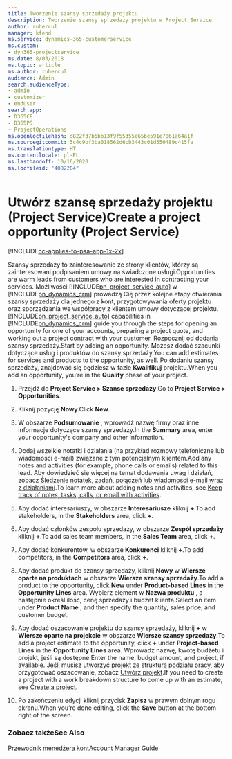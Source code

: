```yaml
---
title: Tworzenie szansy sprzedaży projektu
description: Tworzenie szansy sprzedaży projektu w Project Service
author: ruhercul
manager: kfend
ms.service: dynamics-365-customerservice
ms.custom:
- dyn365-projectservice
ms.date: 8/03/2018
ms.topic: article
ms.author: ruhercul
audience: Admin
search.audienceType:
- admin
- customizer
- enduser
search.app:
- D365CE
- D365PS
- ProjectOperations
ms.openlocfilehash: d822f37b5bb13f9f55355e65be591e7861a64a1f
ms.sourcegitcommit: 5c4c9bf3ba018562d6cb3443c01d550489c415fa
ms.translationtype: HT
ms.contentlocale: pl-PL
ms.lasthandoff: 10/16/2020
ms.locfileid: "4082204"
---
```

# <a name="create-a-project-opportunity-project-service"></a><span data-ttu-id="3f4d1-103">Utwórz szansę sprzedaży projektu (Project Service)</span><span class="sxs-lookup"><span data-stu-id="3f4d1-103">Create a project opportunity (Project Service)</span></span>

[!INCLUDE[cc-applies-to-psa-app-1x-2x](../includes/cc-applies-to-psa-app-1x-2x.md)]

<span data-ttu-id="3f4d1-104">Szansy sprzedaży to zainteresowanie ze strony klientów, którzy są zainteresowani podpisaniem umowy na świadczone usługi.</span><span class="sxs-lookup"><span data-stu-id="3f4d1-104">Opportunities are warm leads from customers who are interested in contracting your services.</span></span> <span data-ttu-id="3f4d1-105">Możliwości [!INCLUDE[pn_project_service_auto](../includes/pn-project-service-auto.md)] w [!INCLUDE[pn_dynamics_crm](../includes/pn-dynamics-crm.md)] prowadzą Cię przez kolejne etapy otwierania szansy sprzedaży dla jednego z kont, przygotowywania oferty projektu oraz sporządzania we współpracy z klientem umowy dotyczącej projektu.</span><span class="sxs-lookup"><span data-stu-id="3f4d1-105">[!INCLUDE[pn_project_service_auto](../includes/pn-project-service-auto.md)] capabilities in [!INCLUDE[pn_dynamics_crm](../includes/pn-dynamics-crm.md)] guide you through the steps for opening an opportunity for one of your accounts, preparing a project quote, and working out a project contract with your customer.</span></span> <span data-ttu-id="3f4d1-106">Rozpocznij od dodania szansy sprzedaży.</span><span class="sxs-lookup"><span data-stu-id="3f4d1-106">Start by adding an opportunity.</span></span> <span data-ttu-id="3f4d1-107">Możesz dodać szacunki dotyczące usług i produktów do szansy sprzedaży.</span><span class="sxs-lookup"><span data-stu-id="3f4d1-107">You can add estimates for services and products to the opportunity, as well.</span></span> <span data-ttu-id="3f4d1-108">Po dodaniu szansy sprzedaży, znajdować się będziesz w fazie **Kwalifikuj** projektu.</span><span class="sxs-lookup"><span data-stu-id="3f4d1-108">When you add an opportunity, you’re in the **Qualify** phase of your project.</span></span>  
  
1.  <span data-ttu-id="3f4d1-109">Przejdź do **Project Service > Szanse sprzedaży**.</span><span class="sxs-lookup"><span data-stu-id="3f4d1-109">Go to **Project Service > Opportunities**.</span></span>  
  
2.  <span data-ttu-id="3f4d1-110">Kliknij pozycję **Nowy**.</span><span class="sxs-lookup"><span data-stu-id="3f4d1-110">Click **New**.</span></span>  
  
3.  <span data-ttu-id="3f4d1-111">W obszarze **Podsumowanie** , wprowadź nazwę firmy oraz inne informacje dotyczące szansy sprzedaży.</span><span class="sxs-lookup"><span data-stu-id="3f4d1-111">In the **Summary** area, enter your opportunity's company and other information.</span></span>  
  
4.  <span data-ttu-id="3f4d1-112">Dodaj wszelkie notatki i działania (na przykład rozmowy telefoniczne lub wiadomości e-mail) związane z tym potencjalnym klientem.</span><span class="sxs-lookup"><span data-stu-id="3f4d1-112">Add any notes and activities (for example, phone calls or emails) related to this lead.</span></span> <span data-ttu-id="3f4d1-113">Aby dowiedzieć się więcej na temat dodawania uwag i działań, zobacz [Śledzenie notatek, zadań, połączeń lub wiadomości e-mail wraz z działaniami](https://docs.microsoft.com/dynamics365/customerengagement/on-premises/basics/work-with-activities).</span><span class="sxs-lookup"><span data-stu-id="3f4d1-113">To learn more about adding notes and activities, see [Keep track of notes, tasks, calls, or email with activities](https://docs.microsoft.com/dynamics365/customerengagement/on-premises/basics/work-with-activities).</span></span>  
  
5.  <span data-ttu-id="3f4d1-114">Aby dodać interesariuszy, w obszarze **Interesariusze** kliknij **+**.</span><span class="sxs-lookup"><span data-stu-id="3f4d1-114">To add stakeholders, in the **Stakeholders** area, click **+**.</span></span>  
  
6.  <span data-ttu-id="3f4d1-115">Aby dodać członków zespołu sprzedaży, w obszarze **Zespół sprzedaży** kliknij **+**.</span><span class="sxs-lookup"><span data-stu-id="3f4d1-115">To add sales team members, in the **Sales Team** area, click **+**.</span></span>  
  
7.  <span data-ttu-id="3f4d1-116">Aby dodać konkurentów, w obszarze **Konkurenci** kliknij **+**.</span><span class="sxs-lookup"><span data-stu-id="3f4d1-116">To add competitors, in the **Competitors** area, click **+**.</span></span>  
  
8.  <span data-ttu-id="3f4d1-117">Aby dodać produkt do szansy sprzedaży, kliknij **Nowy** w **Wiersze oparte na produktach** w obszarze **Wiersze szansy sprzedaży**.</span><span class="sxs-lookup"><span data-stu-id="3f4d1-117">To add a product to the opportunity, click **New** under **Product-based Lines** in the **Opportunity Lines** area.</span></span> <span data-ttu-id="3f4d1-118">Wybierz element w **Nazwa produktu** , a następnie określ ilość, cenę sprzedaży i budżet klienta.</span><span class="sxs-lookup"><span data-stu-id="3f4d1-118">Select an item under **Product Name** , and then specify the quantity, sales price, and customer budget.</span></span>  
  
9. <span data-ttu-id="3f4d1-119">Aby dodać oszacowanie projektu do szansy sprzedaży, kliknij **+** w **Wiersze oparte na projekcie** w obszarze **Wiersze szansy sprzedaży**.</span><span class="sxs-lookup"><span data-stu-id="3f4d1-119">To add a project estimate to the opportunity, click **+** under **Project-based Lines** in the **Opportunity Lines** area.</span></span> <span data-ttu-id="3f4d1-120">Wprowadź nazwę, kwotę budżetu i projekt, jeśli są dostępne.</span><span class="sxs-lookup"><span data-stu-id="3f4d1-120">Enter the name, budget amount, and project, if available.</span></span> <span data-ttu-id="3f4d1-121">Jeśli musisz utworzyć projekt ze strukturą podziału pracy, aby przygotować oszacowanie, zobacz [Utwórz projekt](../psa/create-project.md).</span><span class="sxs-lookup"><span data-stu-id="3f4d1-121">If you need to create a project with a work breakdown structure to come up with an estimate, see [Create a project](../psa/create-project.md).</span></span>  
  
10. <span data-ttu-id="3f4d1-122">Po zakończeniu edycji kliknij przycisk **Zapisz** w prawym dolnym rogu ekranu.</span><span class="sxs-lookup"><span data-stu-id="3f4d1-122">When you’re done editing, click the **Save** button at the bottom right of the screen.</span></span>  
  
### <a name="see-also"></a><span data-ttu-id="3f4d1-123">Zobacz także</span><span class="sxs-lookup"><span data-stu-id="3f4d1-123">See Also</span></span>  
 [<span data-ttu-id="3f4d1-124">Przewodnik menedżera kont</span><span class="sxs-lookup"><span data-stu-id="3f4d1-124">Account Manager Guide</span></span>](../psa/account-manager-guide.md)
